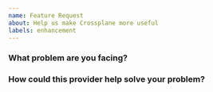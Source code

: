```yaml
---
name: Feature Request
about: Help us make Crossplane more useful
labels: enhancement
---
```

<!--
Thank you for helping to improve Crossplane!

Please be sure to search for open issues before raising a new one. We use issues for bug reports and feature requests. Please find us at https://slack.crossplane.io for questions, support, and discussion.
-->

### What problem are you facing?
<!--
Please tell us a little about your use case - it's okay if it's hypothetical! Leading with this context helps frame the feature request so we can ensure we implement it sensibly.
--->

### How could this provider help solve your problem?
<!--
Let us know how you think Crossplane could help with your use case. 
-->